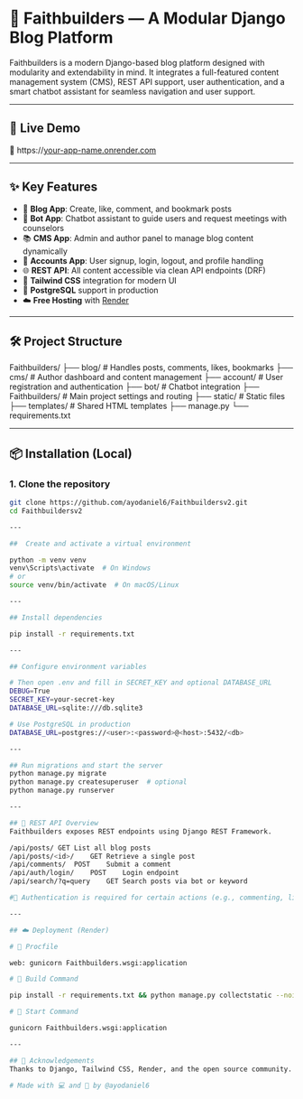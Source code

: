# 🛐 Faithbuilders — A Modular Django Blog Platform

Faithbuilders is a modern Django-based blog platform designed with modularity and extendability in mind. It integrates a full-featured content management system (CMS), REST API support, user authentication, and a smart chatbot assistant for seamless navigation and user support.

---

## 🚀 Live Demo

🔗 https://[your-app-name.onrender.com](https://faithbuildersv2.onrender.com)

---

## ✨ Key Features

- 📝 **Blog App**: Create, like, comment, and bookmark posts
- 🧠 **Bot App**: Chatbot assistant to guide users and request meetings with counselors
- 📚 **CMS App**: Admin and author panel to manage blog content dynamically
- 👤 **Accounts App**: User signup, login, logout, and profile handling
- 🌐 **REST API**: All content accessible via clean API endpoints (DRF)
- 🎨 **Tailwind CSS** integration for modern UI
- 🐘 **PostgreSQL** support in production
- ☁️ **Free Hosting** with [Render](https://render.com)

---

## 🛠️ Project Structure

Faithbuilders/
├── blog/ # Handles posts, comments, likes, bookmarks
├── cms/ # Author dashboard and content management
├── account/ # User registration and authentication
├── bot/ # Chatbot integration
├── Faithbuilders/ # Main project settings and routing
├── static/ # Static files
├── templates/ # Shared HTML templates
├── manage.py
└── requirements.txt



---

## 📦 Installation (Local)

### 1. Clone the repository

```bash
git clone https://github.com/ayodaniel6/Faithbuildersv2.git
cd Faithbuildersv2

---

##  Create and activate a virtual environment

python -m venv venv
venv\Scripts\activate  # On Windows
# or
source venv/bin/activate  # On macOS/Linux

---

## Install dependencies

pip install -r requirements.txt

---

## Configure environment variables

# Then open .env and fill in SECRET_KEY and optional DATABASE_URL
DEBUG=True
SECRET_KEY=your-secret-key
DATABASE_URL=sqlite:///db.sqlite3

# Use PostgreSQL in production
DATABASE_URL=postgres://<user>:<password>@<host>:5432/<db>

---

## Run migrations and start the server
python manage.py migrate
python manage.py createsuperuser  # optional
python manage.py runserver

---

## 📡 REST API Overview
Faithbuilders exposes REST endpoints using Django REST Framework.

/api/posts/	GET	List all blog posts
/api/posts/<id>/	GET	Retrieve a single post
/api/comments/	POST	Submit a comment
/api/auth/login/	POST	Login endpoint
/api/search/?q=query	GET	Search posts via bot or keyword

#🔐 Authentication is required for certain actions (e.g., commenting, liking, bookmarking).

---

## ☁️ Deployment (Render)

# 🔧 Procfile

web: gunicorn Faithbuilders.wsgi:application

# 🔧 Build Command

pip install -r requirements.txt && python manage.py collectstatic --noinput && python manage.py migrate

# 🔧 Start Command

gunicorn Faithbuilders.wsgi:application

---

## 🙏 Acknowledgements
Thanks to Django, Tailwind CSS, Render, and the open source community.

# Made with 💻 and 🙏 by @ayodaniel6